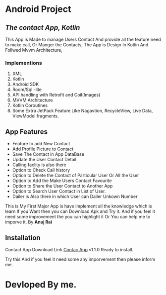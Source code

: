 # Android Project
## _The contact App, Kotlin_

This App is Made to manage Users Contact And provide all the feature need to make call,
Or Manger the Contacts,
The App is Design In Kotlin And Follwed Mvvm Architecture,
### Implementions
 1. XML
 2. Kotlin
 3. Android SDK 
 4. Room/Sql -lite
 5. API handling with Retrofit and Coil(Images)
 6. MVVM Architecture 
 7. Kotlin Coroutines
 8. Some Extra JetPack Feature Like Nagavtion, RecycleView, Live Data, ViewModel fragments. 
 
## App Features

- Feature to add New Contact 
- Add Profile Picture to Contact
- Save The Contact in App DataBase
- Update the User Contact Detail
- Calling faclity is also there
- Option to Check Call history
- Option to Delete the Contact of Particular User Or All the User
- Option to Add the Make Users Contact Favourite
- Option to Share the User Contact to Another App
- Option to Search User Contact in List of User.
- Dailer is Also there in which User can Dailer Unkown Number

This is My First Major App is have implement all the knowledge which is learn
If you Want then you can Download Apk and Try it.
And if you feel it need some improvement the you can highlight it 
Or You can help me to imporve it.
 By __Anuj Rai__ 


## Installation

Contact App Download Link [Contac App](https://drive.google.com/file/d/1xHgGbcgvv8BhRzbZQI_sZ2G3m4dfnekL/view?usp=sharing) v1.1.0 Ready to install.

Try this And if you feel it need some any imporvement then please inform me. 

# Devloped By me.
